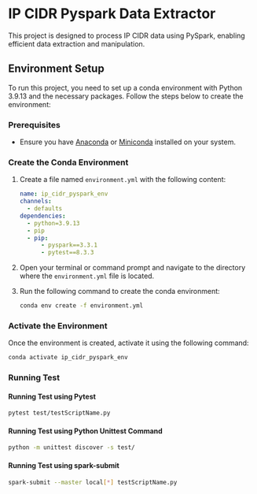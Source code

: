# IP CIDR Pyspark Data Extractor

This project is designed to process IP CIDR data using PySpark, enabling efficient data extraction and manipulation.

## Environment Setup

To run this project, you need to set up a conda environment with Python 3.9.13 and the necessary packages. Follow the steps below to create the environment:

### Prerequisites

- Ensure you have [Anaconda](https://www.anaconda.com/products/distribution#download-section) or [Miniconda](https://docs.conda.io/en/latest/miniconda.html) installed on your system.

### Create the Conda Environment

1. Create a file named `environment.yml` with the following content:

    ```yaml
    name: ip_cidr_pyspark_env
    channels:
      - defaults
    dependencies:
      - python=3.9.13
      - pip
      - pip:
          - pyspark==3.3.1
          - pytest==8.3.3
    ```

2. Open your terminal or command prompt and navigate to the directory where the `environment.yml` file is located.

3. Run the following command to create the conda environment:

    ```bash
    conda env create -f environment.yml
    ```

### Activate the Environment

Once the environment is created, activate it using the following command:

```bash
conda activate ip_cidr_pyspark_env
```

### Running Test
#### Running Test using Pytest
```bash
pytest test/testScriptName.py
```
#### Running Test using Python Unittest Command
```bash
python -m unittest discover -s test/
```

#### Running Test using spark-submit
```bash
spark-submit --master local[*] testScriptName.py
```